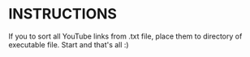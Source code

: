 # INSTRUCTIONS
If you to sort all YouTube links from .txt file, place them to directory of executable file. Start and that's all :)